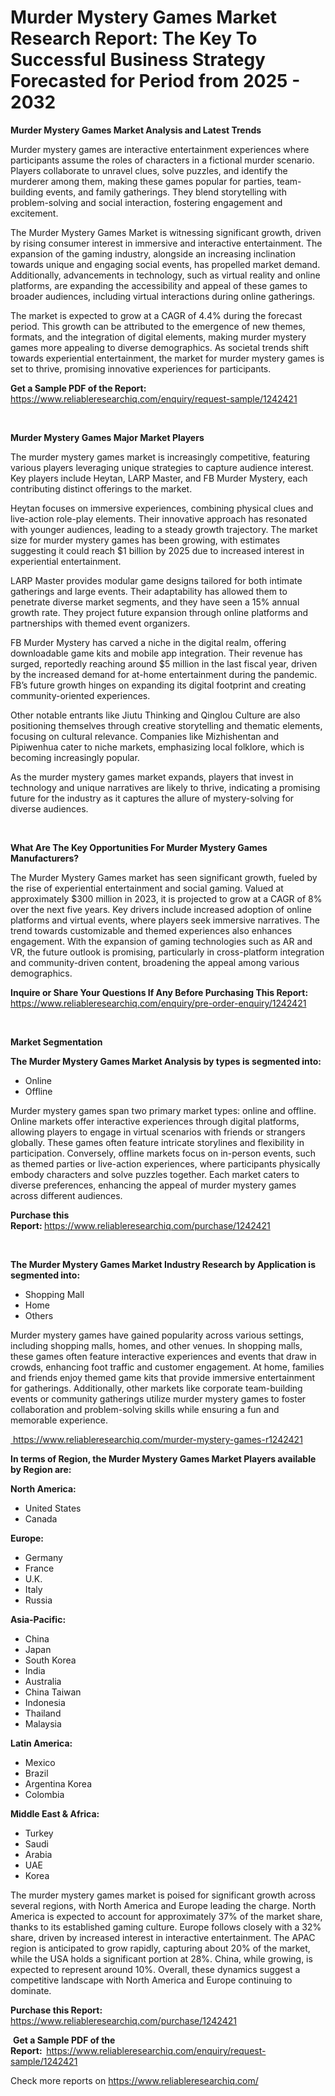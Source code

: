 <p><h1>Murder Mystery Games Market Research Report: The Key To Successful Business Strategy Forecasted for Period from 2025 - 2032</h1></p><p><strong>Murder Mystery Games Market Analysis and Latest Trends</strong></p>
<p><p>Murder mystery games are interactive entertainment experiences where participants assume the roles of characters in a fictional murder scenario. Players collaborate to unravel clues, solve puzzles, and identify the murderer among them, making these games popular for parties, team-building events, and family gatherings. They blend storytelling with problem-solving and social interaction, fostering engagement and excitement.</p><p>The Murder Mystery Games Market is witnessing significant growth, driven by rising consumer interest in immersive and interactive entertainment. The expansion of the gaming industry, alongside an increasing inclination towards unique and engaging social events, has propelled market demand. Additionally, advancements in technology, such as virtual reality and online platforms, are expanding the accessibility and appeal of these games to broader audiences, including virtual interactions during online gatherings.</p><p>The market is expected to grow at a CAGR of 4.4% during the forecast period. This growth can be attributed to the emergence of new themes, formats, and the integration of digital elements, making murder mystery games more appealing to diverse demographics. As societal trends shift towards experiential entertainment, the market for murder mystery games is set to thrive, promising innovative experiences for participants.</p></p>
<p><strong>Get a Sample PDF of the Report:&nbsp;</strong> <a href="https://www.reliableresearchiq.com/enquiry/request-sample/1242421?utm_campaign=3136&utm_medium=2&utm_source=Github&utm_content=ia&utm_term=05042025&utm_id=murder-mystery-games">https://www.reliableresearchiq.com/enquiry/request-sample/1242421</a></p>
<p>&nbsp;</p>
<p><strong>Murder Mystery Games Major Market Players</strong></p>
<p><p>The murder mystery games market is increasingly competitive, featuring various players leveraging unique strategies to capture audience interest. Key players include Heytan, LARP Master, and FB Murder Mystery, each contributing distinct offerings to the market.</p><p>Heytan focuses on immersive experiences, combining physical clues and live-action role-play elements. Their innovative approach has resonated with younger audiences, leading to a steady growth trajectory. The market size for murder mystery games has been growing, with estimates suggesting it could reach $1 billion by 2025 due to increased interest in experiential entertainment.</p><p>LARP Master provides modular game designs tailored for both intimate gatherings and large events. Their adaptability has allowed them to penetrate diverse market segments, and they have seen a 15% annual growth rate. They project future expansion through online platforms and partnerships with themed event organizers.</p><p>FB Murder Mystery has carved a niche in the digital realm, offering downloadable game kits and mobile app integration. Their revenue has surged, reportedly reaching around $5 million in the last fiscal year, driven by the increased demand for at-home entertainment during the pandemic. FB’s future growth hinges on expanding its digital footprint and creating community-oriented experiences.</p><p>Other notable entrants like Jiutu Thinking and Qinglou Culture are also positioning themselves through creative storytelling and thematic elements, focusing on cultural relevance. Companies like Mizhishentan and Pipiwenhua cater to niche markets, emphasizing local folklore, which is becoming increasingly popular.</p><p>As the murder mystery games market expands, players that invest in technology and unique narratives are likely to thrive, indicating a promising future for the industry as it captures the allure of mystery-solving for diverse audiences.</p></p>
<p>&nbsp;</p>
<p><strong>What Are The Key Opportunities For Murder Mystery Games Manufacturers?</strong></p>
<p><p>The Murder Mystery Games market has seen significant growth, fueled by the rise of experiential entertainment and social gaming. Valued at approximately $300 million in 2023, it is projected to grow at a CAGR of 8% over the next five years. Key drivers include increased adoption of online platforms and virtual events, where players seek immersive narratives. The trend towards customizable and themed experiences also enhances engagement. With the expansion of gaming technologies such as AR and VR, the future outlook is promising, particularly in cross-platform integration and community-driven content, broadening the appeal among various demographics.</p></p>
<p><strong>Inquire or Share Your Questions If Any Before Purchasing This Report:</strong> <a href="https://www.reliableresearchiq.com/enquiry/pre-order-enquiry/1242421?utm_campaign=3136&utm_medium=2&utm_source=Github&utm_content=ia&utm_term=05042025&utm_id=murder-mystery-games">https://www.reliableresearchiq.com/enquiry/pre-order-enquiry/1242421</a></p>
<p>&nbsp;</p>
<p><strong>Market Segmentation</strong></p>
<p><strong>The Murder Mystery Games Market Analysis by types is segmented into:</strong></p>
<p><ul><li>Online</li><li>Offline</li></ul></p>
<p><p>Murder mystery games span two primary market types: online and offline. Online markets offer interactive experiences through digital platforms, allowing players to engage in virtual scenarios with friends or strangers globally. These games often feature intricate storylines and flexibility in participation. Conversely, offline markets focus on in-person events, such as themed parties or live-action experiences, where participants physically embody characters and solve puzzles together. Each market caters to diverse preferences, enhancing the appeal of murder mystery games across different audiences.</p></p>
<p><strong>Purchase this Report:&nbsp;</strong><a href="https://www.reliableresearchiq.com/purchase/1242421?utm_campaign=3136&utm_medium=2&utm_source=Github&utm_content=ia&utm_term=05042025&utm_id=murder-mystery-games">https://www.reliableresearchiq.com/purchase/1242421</a></p>
<p>&nbsp;</p>
<p><strong>The Murder Mystery Games Market Industry Research by Application is segmented into:</strong></p>
<p><ul><li>Shopping Mall</li><li>Home</li><li>Others</li></ul></p>
<p><p>Murder mystery games have gained popularity across various settings, including shopping malls, homes, and other venues. In shopping malls, these games often feature interactive experiences and events that draw in crowds, enhancing foot traffic and customer engagement. At home, families and friends enjoy themed game kits that provide immersive entertainment for gatherings. Additionally, other markets like corporate team-building events or community gatherings utilize murder mystery games to foster collaboration and problem-solving skills while ensuring a fun and memorable experience.</p></p>
<p><a href="https://www.reliableresearchiq.com/murder-mystery-games-r1242421?utm_campaign=3136&utm_medium=2&utm_source=Github&utm_content=ia&utm_term=05042025&utm_id=murder-mystery-games">&nbsp;https://www.reliableresearchiq.com/murder-mystery-games-r1242421</a></p>
<p><strong>In terms of Region, the Murder Mystery Games Market Players available by Region are:</strong></p>
<p>
    <p> <strong> North America: </strong>
        <ul>
            <li>United States</li>
            <li>Canada</li>
        </ul>
        </p> 
    <p> <strong> Europe: </strong>
        <ul>
            <li>Germany</li>
            <li>France</li>
            <li>U.K.</li>
            <li>Italy</li>
            <li>Russia</li>
        </ul>
        </p> 
    <p> <strong> Asia-Pacific: </strong>
        <ul>
            <li>China</li>
            <li>Japan</li>
            <li>South Korea</li>
            <li>India</li>
            <li>Australia</li>
            <li>China Taiwan</li>
            <li>Indonesia</li>
            <li>Thailand</li>
            <li>Malaysia</li>
        </ul>
        </p> 
    <p> <strong> Latin America: </strong>
        <ul>
            <li>Mexico</li>
            <li>Brazil</li>
            <li>Argentina Korea</li>
            <li>Colombia</li>
        </ul>
        </p> 
    <p> <strong> Middle East & Africa: </strong>
        <ul>
            <li>Turkey</li>
            <li>Saudi</li>
            <li>Arabia</li>
            <li>UAE</li>
            <li>Korea</li>
        </ul>
    </p>
    </p>
<p><p>The murder mystery games market is poised for significant growth across several regions, with North America and Europe leading the charge. North America is expected to account for approximately 37% of the market share, thanks to its established gaming culture. Europe follows closely with a 32% share, driven by increased interest in interactive entertainment. The APAC region is anticipated to grow rapidly, capturing about 20% of the market, while the USA holds a significant portion at 28%. China, while growing, is expected to represent around 10%. Overall, these dynamics suggest a competitive landscape with North America and Europe continuing to dominate.</p></p>
<p><strong>Purchase this Report: </strong><a href="https://www.reliableresearchiq.com/purchase/1242421?utm_campaign=3136&utm_medium=2&utm_source=Github&utm_content=ia&utm_term=05042025&utm_id=murder-mystery-games">https://www.reliableresearchiq.com/purchase/1242421</a></p>
<p>&nbsp;<strong>Get a Sample PDF of the Report:&nbsp;&nbsp;</strong><a href="https://www.reliableresearchiq.com/enquiry/request-sample/1242421?utm_campaign=3136&utm_medium=2&utm_source=Github&utm_content=ia&utm_term=05042025&utm_id=murder-mystery-games">https://www.reliableresearchiq.com/enquiry/request-sample/1242421</a></p>
<p><strong></strong></p>
<p>Check more reports on <a href="https://www.reliableresearchiq.com/?utm_campaign=3136&utm_medium=2&utm_source=Github&utm_content=ia&utm_term=05042025&utm_id=murder-mystery-games">https://www.reliableresearchiq.com/</a></p>